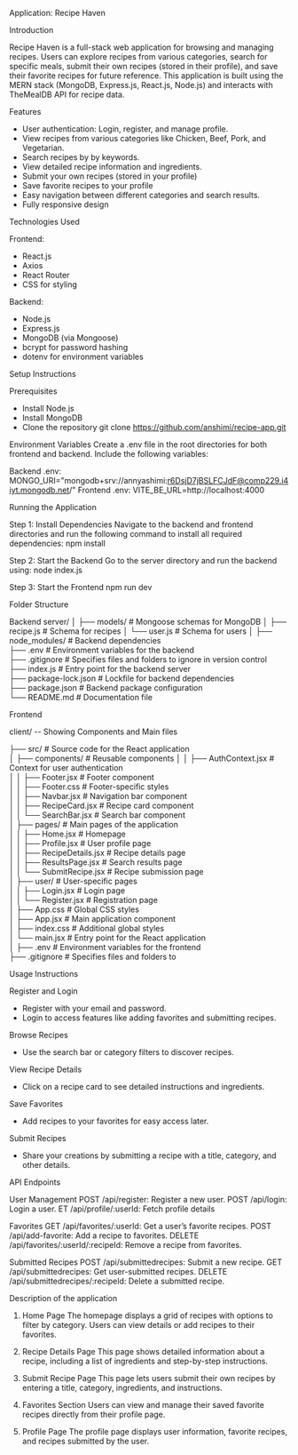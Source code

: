 Application: Recipe Haven

Introduction

Recipe Haven is a full-stack web application for browsing and managing recipes. Users can explore recipes from various categories, search for specific meals, submit their own recipes (stored in their profile), and save their favorite recipes for future reference. This application is built using the MERN stack (MongoDB, Express.js, React.js, Node.js) and interacts with TheMealDB API for recipe data.


Features

- User authentication: Login, register, and manage profile.
- View recipes from various categories like Chicken, Beef, Pork, and Vegetarian.
- Search recipes by by keywords.
- View detailed recipe information and ingredients.
- Submit your own recipes (stored in your profile)
- Save favorite recipes to your profile
- Easy navigation between different categories and search results.
- Fully responsive design


Technologies Used

Frontend:
- React.js
- Axios
- React Router
- CSS for styling

Backend:
- Node.js
- Express.js
- MongoDB (via Mongoose)
- bcrypt for password hashing
- dotenv for environment variables


Setup Instructions

Prerequisites
- Install Node.js
- Install MongoDB
- Clone the repository
git clone https://github.com/anshimi/recipe-app.git

Environment Variables
Create a .env file in the root directories for both frontend and backend. Include the following variables:

Backend .env:
MONGO_URI="mongodb+srv://annyashimi:r6DsjD7jBSLFCJdF@comp229.i4iyt.mongodb.net/"
Frontend .env:
VITE_BE_URL=http://localhost:4000


Running the Application

Step 1: Install Dependencies
Navigate to the backend and frontend directories and run the following command to install all required dependencies:
npm install  

Step 2: Start the Backend
Go to the server directory and run the backend using:
node index.js  

Step 3: Start the Frontend
npm run dev  

Folder Structure

Backend
server/
│
├── models/               # Mongoose schemas for MongoDB
│   ├── recipe.js         # Schema for recipes
│   └── user.js           # Schema for users
│
├── node_modules/         # Backend dependencies  
├── .env                  # Environment variables for the backend  
├── .gitignore            # Specifies files and folders to ignore in version control  
├── index.js              # Entry point for the backend server  
├── package-lock.json     # Lockfile for backend dependencies  
├── package.json          # Backend package configuration  
└── README.md             # Documentation file  

Frontend

client/ -- Showing Components and Main files

├── src/                   	    # Source code for the React application   
│   ├── components/        	    # Reusable components
│   │   ├── AuthContext.jsx     # Context for user authentication  
│   │   ├── Footer.jsx          # Footer component  
│   │   ├── Footer.css          # Footer-specific styles  
│   │   ├── Navbar.jsx          # Navigation bar component  
│   │   ├── RecipeCard.jsx      # Recipe card component  
│   │   └── SearchBar.jsx       # Search bar component  
│   ├── pages/                  # Main pages of the application  
│   │   ├── Home.jsx            # Homepage  
│   │   ├── Profile.jsx         # User profile page  
│   │   ├── RecipeDetails.jsx   # Recipe details page  
│   │   ├── ResultsPage.jsx     # Search results page  
│   │   └── SubmitRecipe.jsx    # Recipe submission page  
│   ├── user/                   # User-specific pages  
│   │   ├── Login.jsx           # Login page  
│   │   └── Register.jsx        # Registration page  
│   ├── App.css                 # Global CSS styles  
│   ├── App.jsx                 # Main application component  
│   ├── index.css               # Additional global styles  
│   └── main.jsx                # Entry point for the React application  
│
├── .env                        # Environment variables for the frontend  
├── .gitignore                  # Specifies files and folders to 


Usage Instructions

Register and Login
- Register with your email and password.
- Login to access features like adding favorites and submitting recipes.

Browse Recipes
- Use the search bar or category filters to discover recipes.

View Recipe Details
- Click on a recipe card to see detailed instructions and ingredients.

Save Favorites
- Add recipes to your favorites for easy access later.

Submit Recipes
- Share your creations by submitting a recipe with a title, category, and other details.


API Endpoints

User Management
POST /api/register: Register a new user.
POST /api/login: Login a user.
ET /api/profile/:userId: Fetch profile details

Favorites
GET /api/favorites/:userId: Get a user’s favorite recipes.
POST /api/add-favorite: Add a recipe to favorites.
DELETE /api/favorites/:userId/:recipeId: Remove a recipe from favorites.

Submitted Recipes
POST /api/submittedrecipes: Submit a new recipe.
GET /api/submittedrecipes: Get user-submitted recipes.
DELETE /api/submittedrecipes/:recipeId: Delete a submitted recipe.

Description of the application

1. Home Page
The homepage displays a grid of recipes with options to filter by category. Users can view details or add recipes to their favorites.

2. Recipe Details Page
This page shows detailed information about a recipe, including a list of ingredients and step-by-step instructions.

3. Submit Recipe Page
This page lets users submit their own recipes by entering a title, category, ingredients, and instructions.

4. Favorites Section
Users can view and manage their saved favorite recipes directly from their profile page.

5. Profile Page
The profile page displays user information, favorite recipes, and recipes submitted by the user.
